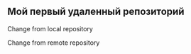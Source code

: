## **Мой первый удаленный репозиторий**

Change from local repository

Change from remote repository
